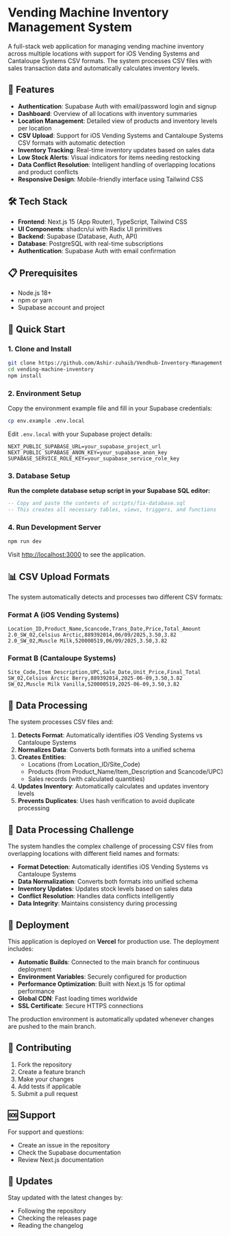 # Vending Machine Inventory Management System

A full-stack web application for managing vending machine inventory across multiple locations with support for iOS Vending Systems and Cantaloupe Systems CSV formats. The system processes CSV files with sales transaction data and automatically calculates inventory levels.

## 🚀 Features

- **Authentication**: Supabase Auth with email/password login and signup
- **Dashboard**: Overview of all locations with inventory summaries
- **Location Management**: Detailed view of products and inventory levels per location
- **CSV Upload**: Support for iOS Vending Systems and Cantaloupe Systems CSV formats with automatic detection
- **Inventory Tracking**: Real-time inventory updates based on sales data
- **Low Stock Alerts**: Visual indicators for items needing restocking
- **Data Conflict Resolution**: Intelligent handling of overlapping locations and product conflicts
- **Responsive Design**: Mobile-friendly interface using Tailwind CSS

## 🛠 Tech Stack

- **Frontend**: Next.js 15 (App Router), TypeScript, Tailwind CSS
- **UI Components**: shadcn/ui with Radix UI primitives
- **Backend**: Supabase (Database, Auth, API)
- **Database**: PostgreSQL with real-time subscriptions
- **Authentication**: Supabase Auth with email confirmation

## 📋 Prerequisites

- Node.js 18+ 
- npm or yarn
- Supabase account and project

## 🚀 Quick Start

### 1. Clone and Install

```bash
git clone https://github.com/Ashir-zuhaib/Vendhub-Inventory-Management
cd vending-machine-inventory
npm install
```

### 2. Environment Setup

Copy the environment example file and fill in your Supabase credentials:

```bash
cp env.example .env.local
```

Edit `.env.local` with your Supabase project details:

```env
NEXT_PUBLIC_SUPABASE_URL=your_supabase_project_url
NEXT_PUBLIC_SUPABASE_ANON_KEY=your_supabase_anon_key
SUPABASE_SERVICE_ROLE_KEY=your_supabase_service_role_key
```

### 3. Database Setup

**Run the complete database setup script in your Supabase SQL editor:**

```sql
-- Copy and paste the contents of scripts/fix-database.sql
-- This creates all necessary tables, views, triggers, and functions
```

### 4. Run Development Server

```bash
npm run dev
```

Visit [http://localhost:3000](http://localhost:3000) to see the application.

## 📊 CSV Upload Formats

The system automatically detects and processes two different CSV formats:

### Format A (iOS Vending Systems)
```csv
Location_ID,Product_Name,Scancode,Trans_Date,Price,Total_Amount
2.0_SW_02,Celsius Arctic,889392014,06/09/2025,3.50,3.82
2.0_SW_02,Muscle Milk,520000519,06/09/2025,3.50,3.82
```

### Format B (Cantaloupe Systems)
```csv
Site_Code,Item_Description,UPC,Sale_Date,Unit_Price,Final_Total
SW_02,Celsius Arctic Berry,889392014,2025-06-09,3.50,3.82
SW_02,Muscle Milk Vanilla,520000519,2025-06-09,3.50,3.82
```

## 🔄 Data Processing

The system processes CSV files and:

1. **Detects Format**: Automatically identifies iOS Vending Systems vs Cantaloupe Systems
2. **Normalizes Data**: Converts both formats into a unified schema
3. **Creates Entities**: 
   - Locations (from Location_ID/Site_Code)
   - Products (from Product_Name/Item_Description and Scancode/UPC)
   - Sales records (with calculated quantities)
4. **Updates Inventory**: Automatically calculates and updates inventory levels
5. **Prevents Duplicates**: Uses hash verification to avoid duplicate processing

## 🔄 Data Processing Challenge

The system handles the complex challenge of processing CSV files from overlapping locations with different field names and formats:

- **Format Detection**: Automatically identifies iOS Vending Systems vs Cantaloupe Systems
- **Data Normalization**: Converts both formats into unified schema
- **Inventory Updates**: Updates stock levels based on sales data
- **Conflict Resolution**: Handles data conflicts intelligently
- **Data Integrity**: Maintains consistency during processing

## 🚀 Deployment

This application is deployed on **Vercel** for production use. The deployment includes:

- **Automatic Builds**: Connected to the main branch for continuous deployment
- **Environment Variables**: Securely configured for production
- **Performance Optimization**: Built with Next.js 15 for optimal performance
- **Global CDN**: Fast loading times worldwide
- **SSL Certificate**: Secure HTTPS connections

The production environment is automatically updated whenever changes are pushed to the main branch.

## 🤝 Contributing

1. Fork the repository
2. Create a feature branch
3. Make your changes
4. Add tests if applicable
5. Submit a pull request

## 🆘 Support

For support and questions:
- Create an issue in the repository
- Check the Supabase documentation
- Review Next.js documentation

## 🔄 Updates

Stay updated with the latest changes by:
- Following the repository
- Checking the releases page
- Reading the changelog 